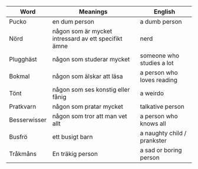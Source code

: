 | Word | Meanings | English |
| ----------- | ----------- | ----------- |
| Pucko | en dum person | a dumb person 
| Nörd | någon som är mycket intressard av ett specifikt ämne | nerd |
| Plugghäst | någon som studerar mycket | someone who studies a lot |
| Bokmal | någon som älskar att läsa | a person who loves reading |
| Tönt| någon som ses konstig eller fånig |  a weirdo |
| Pratkvarn | någon som pratar mycket | talkative person |
| Besserwisser | någon som tror att man vet allt | a person who knows all |
| Busfrö | ett busigt barn | a naughty child / prankster |
| Tråkmåns | En träkig person | a sad or boring person |


